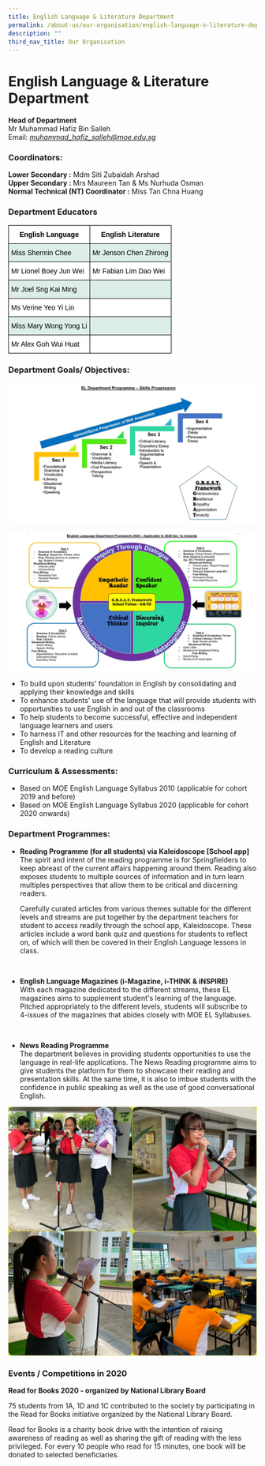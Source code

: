 ```yaml
---
title: English Language & Literature Department
permalink: /about-us/our-organisation/english-language-n-literature-department
description: ""
third_nav_title: Our Organisation
---
```

# **English Language & Literature Department**

**Head of Department**  
Mr Muhammad Hafiz Bin Salleh    
Email: [_muhammad\_hafiz\_salleh@moe.edu.sg_](mailto:muhammad_hafiz_salleh@moe.edu.sg)

### Coordinators:

**Lower Secondary :** Mdm Siti Zubaidah Arshad    
**Upper Secondary :** Mrs Maureen Tan & Ms Nurhuda Osman  
**Normal Technical (NT) Coordinator :** Miss Tan Chna Huang


### Department Educators

<table style="border-collapse:collapse;border-spacing:0" class="tg"><thead><tr><th style="background-color:#ffffff;border-color:black;border-style:solid;border-width:1px;font-family:Arial, sans-serif;font-size:14px;font-weight:bold;overflow:hidden;padding:10px 5px;text-align:center;vertical-align:top;word-break:normal"><span style="color:black">English Language</span></th><th style="background-color:#ffffff;border-color:black;border-style:solid;border-width:1px;font-family:Arial, sans-serif;font-size:14px;font-weight:bold;overflow:hidden;padding:10px 5px;text-align:center;vertical-align:top;word-break:normal"><span style="color:black">English Literature</span></th></tr></thead><tbody><tr><td style="background-color:#DDEEE9;border-color:black;border-style:solid;border-width:1px;font-family:Arial, sans-serif;font-size:14px;overflow:hidden;padding:10px 5px;text-align:left;vertical-align:top;word-break:normal"><span style="color:black">Miss Shermin Chee </span></td><td style="background-color:#DDEEE9;border-color:black;border-style:solid;border-width:1px;font-family:Arial, sans-serif;font-size:14px;overflow:hidden;padding:10px 5px;text-align:left;vertical-align:top;word-break:normal"><span style="color:black">Mr Jenson Chen Zhirong </span></td></tr><tr><td style="background-color:#ffffff;border-color:black;border-style:solid;border-width:1px;font-family:Arial, sans-serif;font-size:14px;overflow:hidden;padding:10px 5px;text-align:left;vertical-align:top;word-break:normal"><span style="color:black">Mr Lionel Boey Jun Wei</span></td><td style="background-color:#ffffff;border-color:black;border-style:solid;border-width:1px;font-family:Arial, sans-serif;font-size:14px;overflow:hidden;padding:10px 5px;text-align:left;vertical-align:top;word-break:normal"><span style="color:black">Mr Fabian Lim Dao Wei</span></td></tr><tr><td style="background-color:#DDEEE9;border-color:black;border-style:solid;border-width:1px;font-family:Arial, sans-serif;font-size:14px;overflow:hidden;padding:10px 5px;text-align:left;vertical-align:top;word-break:normal"><span style="color:black">Mr Joel Sng Kai Ming</span></td><td style="background-color:#DDEEE9;border-color:black;border-style:solid;border-width:1px;font-family:Arial, sans-serif;font-size:14px;overflow:hidden;padding:10px 5px;text-align:left;vertical-align:top;word-break:normal"><span style="color:black"> </span></td></tr><tr><td style="background-color:#ffffff;border-color:black;border-style:solid;border-width:1px;font-family:Arial, sans-serif;font-size:14px;overflow:hidden;padding:10px 5px;text-align:left;vertical-align:top;word-break:normal"><span style="color:black">Ms Verine Yeo Yi Lin</span></td><td style="background-color:#ffffff;border-color:black;border-style:solid;border-width:1px;font-family:Arial, sans-serif;font-size:14px;overflow:hidden;padding:10px 5px;text-align:left;vertical-align:top;word-break:normal"><span style="color:black"> </span></td></tr><tr><td style="background-color:#DDEEE9;border-color:black;border-style:solid;border-width:1px;font-family:Arial, sans-serif;font-size:14px;overflow:hidden;padding:10px 5px;text-align:left;vertical-align:top;word-break:normal"><span style="color:black">Miss Mary Wong Yong Li</span></td><td style="background-color:#DDEEE9;border-color:black;border-style:solid;border-width:1px;font-family:Arial, sans-serif;font-size:14px;overflow:hidden;padding:10px 5px;text-align:left;vertical-align:top;word-break:normal"><span style="color:black"> </span></td></tr><tr><td style="background-color:#ffffff;border-color:black;border-style:solid;border-width:1px;font-family:Arial, sans-serif;font-size:14px;overflow:hidden;padding:10px 5px;text-align:left;vertical-align:top;word-break:normal"><span style="color:black">Mr Alex Goh Wui Huat</span></td><td style="background-color:#ffffff;border-color:black;border-style:solid;border-width:1px;font-family:Arial, sans-serif;font-size:14px;overflow:hidden;padding:10px 5px;text-align:left;vertical-align:top;word-break:normal"><span style="color:black"> </span></td></tr></tbody></table>

### Department Goals/ Objectives:

![](/images/Slide1.jpg)

![](/images/Slide2.jpg)

* To build upon students' foundation in English by consolidating and applying their knowledge and skills
* To enhance students' use of the language that will provide students with opportunities to use English in and out of the classrooms
* To help students to become successful, effective and independent language learners and users
* To harness IT and other resources for the teaching and learning of English and Literature
* To develop a reading culture

### Curriculum & Assessments:
* Based on MOE English Language Syllabus 2010 (applicable for cohort 2019 and before)
* Based on MOE English Language Syllabus 2020 (applicable for cohort 2020 onwards)

### Department Programmes:
* **Reading Programme (for all students) via Kaleidoscope [School app]**   
The spirit and intent of the reading programme is for Springfielders to keep abreast of the current affairs happening around them. Reading also exposes students to multiple sources of information and in turn learn multiples perspectives that allow them to be critical and discerning readers. 

	Carefully curated articles from various themes suitable for the different levels and streams are put together by the department teachers for student to access readily through the school app, Kaleidoscope. These articles include a word bank quiz and questions for students to reflect on, of which will then be covered in their English Language lessons in class.

<br>

* **English Language Magazines (i-Magazine, i-THINK & iNSPIRE)**   
With each magazine dedicated to the different streams, these EL magazines aims to supplement student's learning of the language. Pitched appropriately to the different levels, students will subscribe to 4-issues of the magazines that abides closely with MOE EL Syllabuses.

<br>

* **News Reading Programme**   
The department believes in providing students opportunities to use the language in real-life applications. The News Reading programme aims to give students the platform for them to showcase their reading and presentation skills. At the same time, it is also to imbue students with the confidence in public speaking as well as the use of good conversational English.

![](/images/News%20Reading%20Programme.jpg)


### **Events / Competitions in 2020**

**Read for Books 2020 - organized by National Library Board**  
  
75 students from 1A, 1D and 1C contributed to the society by participating in the Read for Books initiative organized by the National Library Board.  
  
Read for Books is a charity book drive with the intention of raising awareness of reading as well as sharing the gift of reading with the less privileged. For every 10 people who read for 15 minutes, one book will be donated to selected beneficiaries.